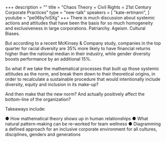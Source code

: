 +++
description = ""
title = "Chaos Theory + Civil Rights = 21st Century Corporate Practices"
type = "new-talk"
speakers = [
        "kate-ertmann",
]
youtube = "pe06by1vSXg"
+++
There is much discussion about systemic actions and attitudes that have been the basis for so much homogeneity and exclusiveness in large corporations. Patriarchy. Ageism. Cultural Biases. 

But according to a recent​ ​McKinsey & Company study​, companies in the top quarter for racial diversity are 35% more likely to have financial returns higher than the national median in their industry, while gender diversity boosts performance by an additional 15%. 


So what if we take the mathematical processes that built up those systemic attitudes as the norm, and break them down to their theoretical origins, in order to recalculate a sustainable procedure that would intentionally include diversity, equity and inclusion in its make-up? 

And then make that the new norm? And actually positively affect the bottom-line of the organization? 

Takeaways include: 

● How mathematical theory shows up in human relationships ● What natural pattern-making can be re-worked for team wellness ● Diagramming a defined approach for an inclusive corporate environment for all cultures, disciplines, genders and generations